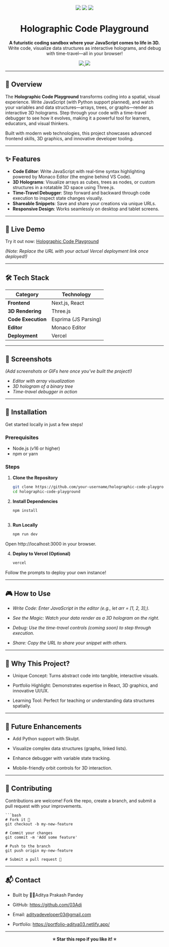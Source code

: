 <p align="center">
  <img src="https://img.shields.io/badge/Next.js-000000?style=for-the-badge&logo=next.js&logoColor=white" />
  <img src="https://img.shields.io/badge/Three.js-00ff00?style=for-the-badge&logo=three.js&logoColor=black" />
  <img src="https://img.shields.io/badge/Vercel-000000?style=for-the-badge&logo=vercel&logoColor=white" />
</p>
<h1 align="center">Holographic Code Playground</h1>

<p align="center">
  <strong>A futuristic coding sandbox where your JavaScript comes to life in 3D.</strong>
  <br /> 
  Write code, visualize data structures as interactive holograms, and debug with time-travel—all in your browser!
</p>

<p align="center">
  <a href="https://holographic-code-playground.vercel.app" target="_blank">
    <img src="https://img.shields.io/badge/Live%20Demo-00ff00?style=for-the-badge&logo=vercel" />
  </a>
  <a href="#installation" target="_blank">
    <img src="https://img.shields.io/badge/Get%20Started-1e1e1e?style=for-the-badge&logo=github" />
  </a>
</p>

---

## 🎯 Overview

The **Holographic Code Playground** transforms coding into a spatial, visual experience. Write JavaScript (with Python support planned), and watch your variables and data structures—arrays, trees, or graphs—render as interactive 3D holograms. Step through your code with a time-travel debugger to see how it evolves, making it a powerful tool for learners, educators, and visual thinkers.

Built with modern web technologies, this project showcases advanced frontend skills, 3D graphics, and innovative developer tooling.

---

## ✨ Features

- **Code Editor**: Write JavaScript with real-time syntax highlighting powered by Monaco Editor (the engine behind VS Code).
- **3D Holograms**: Visualize arrays as cubes, trees as nodes, or custom structures in a rotatable 3D space using Three.js.
- **Time-Travel Debugger**: Step forward and backward through code execution to inspect state changes visually.
- **Shareable Snippets**: Save and share your creations via unique URLs.
- **Responsive Design**: Works seamlessly on desktop and tablet screens.

---

## 🚀 Live Demo

Try it out now: [Holographic Code Playground](https://holographic-code-playground.vercel.app)

*(Note: Replace the URL with your actual Vercel deployment link once deployed!)*

---

## 🛠️ Tech Stack

| **Category**       | **Technology**       |
|---------------------|----------------------|
| **Frontend**       | Next.js, React       |
| **3D Rendering**   | Three.js            |
| **Code Execution** | Esprima (JS Parsing) |
| **Editor**         | Monaco Editor       |
| **Deployment**     | Vercel              |

---

## 📸 Screenshots

*(Add screenshots or GIFs here once you’ve built the project!)*  
- *Editor with array visualization* 
- *3D hologram of a binary tree*  
- *Time-travel debugger in action*

---

## 🏁 Installation

Get started locally in just a few steps!

### Prerequisites

- Node.js (v16 or higher)
- npm or yarn

### Steps

1. **Clone the Repository**
   ```bash
   git clone https://github.com/your-username/holographic-code-playground.git
   cd holographic-code-playground

2. **Install Dependencies**

   ```bash
   npm install
 
3. **Run Locally**
   ```bash
   npm run dev
Open http://localhost:3000 in your browser.

4. **Deploy to Vercel (Optional)**
   ```bash
   vercel
Follow the prompts to deploy your own instance!

---

## 🎮 How to Use
- *Write Code: Enter JavaScript in the editor (e.g., let arr = [1, 2, 3];).*

- *See the Magic: Watch your data render as a 3D hologram on the right.*

- *Debug: Use the time-travel controls (coming soon) to step through execution.*

- *Share: Copy the URL to share your snippet with others.*

--- 

## 🌟 Why This Project?
- Unique Concept: Turns abstract code into tangible, interactive visuals.

- Portfolio Highlight: Demonstrates expertise in React, 3D graphics, and innovative UI/UX.

- Learning Tool: Perfect for teaching or understanding data structures spatially.

---

## 🔮 Future Enhancements
- Add Python support with Skulpt.

- Visualize complex data structures (graphs, linked lists).

- Enhance debugger with variable state tracking.

- Mobile-friendly orbit controls for 3D interaction.

---

## 🤝 Contributing

Contributions are welcome! Fork the repo, create a branch, and submit a pull request with your improvements.

    ```bash
    # Fork it 🍴
    git checkout -b my-new-feature

    # Commit your changes
    git commit -m 'Add some feature'

    # Push to the branch
    git push origin my-new-feature

    # Submit a pull request 🚀

---

## 📬 Contact
- Built by 👨‍💻Aditya Prakash Pandey
 
- GitHub: https://github.com/03Adi

- Email: adityadeveloper03@gmail.com

- Portfolio: https://portfolio-aditya03.netlify.app/
---

<p align="center"><strong>⭐ Star this repo if you like it! ⭐</strong></p> 
